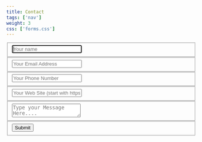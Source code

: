 ```yaml
---
title: Contact
tags: ['nav']
weight: 3
css: ['forms.css']
---
```


<form class="contact" method="post">
    <fieldset>
        <input name="name" placeholder="Your name" type="text" tabindex="1" required autofocus>
    </fieldset>
    <fieldset>
        <input name="email" placeholder="Your Email Address" type="email" tabindex="2" required>
    </fieldset>
    <fieldset>
        <input name="phone" placeholder="Your Phone Number" type="tel" tabindex="3" required>
    </fieldset>
    <fieldset>
        <input name="site" placeholder="Your Web Site (start with https://)" type="url" tabindex="4" required>
    </fieldset>
    <fieldset>
        <textarea name="message" placeholder="Type your Message Here...." tabindex="5" required></textarea>
    </fieldset>
    <fieldset>
        <button name="submit" type="submit">Submit</button>
    </fieldset>
</form>
